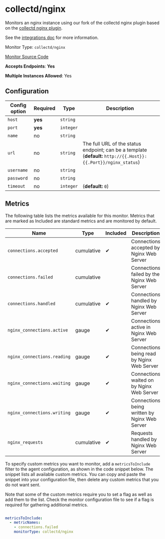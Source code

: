 <!--- GENERATED BY gomplate from scripts/docs/monitor-page.md.tmpl --->

# collectd/nginx

Monitors an nginx instance using our fork of the
collectd nginx plugin based on the [collectd nginx
plugin](https://collectd.org/wiki/index.php/Plugin:nginx).

See the [integrations
doc](https://github.com/signalfx/integrations/tree/master/collectd-nginx)
for more information.


Monitor Type: `collectd/nginx`

[Monitor Source Code](https://github.com/signalfx/signalfx-agent/tree/master/internal/monitors/collectd/nginx)

**Accepts Endpoints**: **Yes**

**Multiple Instances Allowed**: Yes

## Configuration

| Config option | Required | Type | Description |
| --- | --- | --- | --- |
| `host` | **yes** | `string` |  |
| `port` | **yes** | `integer` |  |
| `name` | no | `string` |  |
| `url` | no | `string` | The full URL of the status endpoint; can be a template (**default:** `http://{{.Host}}:{{.Port}}/nginx_status`) |
| `username` | no | `string` |  |
| `password` | no | `string` |  |
| `timeout` | no | `integer` |  (**default:** `0`) |




## Metrics

The following table lists the metrics available for this monitor. Metrics that are marked as Included are standard metrics and are monitored by default.

| Name | Type | Included | Description |
| ---  | ---  | ---    | ---         |
| `connections.accepted` | cumulative | ✔ | Connections accepted by Nginx Web Server |
| `connections.failed` | cumulative |  | Connections failed by the Nginx Web Server |
| `connections.handled` | cumulative | ✔ | Connections handled by Nginx Web Server |
| `nginx_connections.active` | gauge | ✔ | Connections active in Nginx Web Server |
| `nginx_connections.reading` | gauge | ✔ | Connections being read by Nginx Web Server |
| `nginx_connections.waiting` | gauge | ✔ | Connections waited on by Nginx Web Server |
| `nginx_connections.writing` | gauge | ✔ | Connections being written by Nginx Web Server |
| `nginx_requests` | cumulative | ✔ | Requests handled by Nginx Web Server |


To specify custom metrics you want to monitor, add a `metricsToInclude` filter
to the agent configuration, as shown in the code snippet below. The snippet
lists all available custom metrics. You can copy and paste the snippet into
your configuration file, then delete any custom metrics that you do not want
sent.

Note that some of the custom metrics require you to set a flag as well as add
them to the list. Check the monitor configuration file to see if a flag is
required for gathering additional metrics.

```yaml

metricsToInclude:
  - metricNames:
    - connections.failed
    monitorType: collectd/nginx
```




